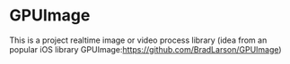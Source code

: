 # GPUImage
This is a project realtime image or video process library (idea from an popular iOS library GPUImage:https://github.com/BradLarson/GPUImage)
